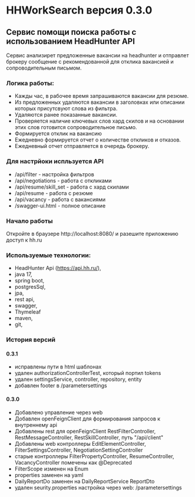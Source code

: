 # HHWorkSearch версия 0.3.0

## Сервис помощи поиска работы с использованием HeadHunter API

Сервис анализирет предложенные вакансии на headhunter и отправлет брокеру сообщение с рекомендованной для отклика вакансией и сопроводительным письмом.

### Логика работы:
- Кажды час, в рабочее время запрашиваются вакансии для резюме.
- Из предложенных удаляются вакансии в заголовках или описании которых присутсвуют слова из фильтра.
- Удаляются ранее показанные вакансии.
- Проверяется наличие ключевых слов хард скилов и на основании этих слов готовится сопроводительное письмо.
- Формируется отклик на вакансию
- Ежедневно формируется отчет о количестве откликов и отказов.
- Ежедневный отчет отправляется в очередь брокеру.

### Для настрйоки испльзуется API
- /api/filter - настройка фильтров
- /api/negotiations -  работа с откликами
- /api/resume/skill_set -  работа с хард скилами
- /api/resume -  работа с резюме
- /api/vacancy - работа с вакансиями
- /swagger-ui.html - полное описание

### Начало работы

Откройте в браузере http://localhost:8080/ и разешите приложению доступ к hh.ru

### Используемые технологии:
- HeadHunter Api (https://api.hh.ru/),
- java 17,
- spring boot,
- postgresSql,
- jpa,
- rest api,
- swagger,
- Thymeleaf
- maven,
- git,

### История версий
#### 0.3.1
- исправлены пути в html шаблонах
- удален authorizationControllerTest, который портил tokens
- удален settingsService, controller, repository, entity
- добавлен footer в /parametersettings
#### 0.3.0
- Добавлено управление через web
- Добавлен openFeignClient для формирования запросов к внутреннему api
- Добавлены rest для openFeignClient RestFilterController, RestMessageController, RestSkillController, путь "/api/client"
- Добавлены web контроллеры EditElementController, FilterSettingsController, NegotiationSettingController
- старые контроллеры FilterPropertyController, ResumeController, VacancyController помечены как @Deprecated
- FilterScope изменен на Enum
- properties заменен на yaml
- DailyReportDo заменен на DailyReportService ReportDto
- удален seurity.properties настройка через web: /parametersettings